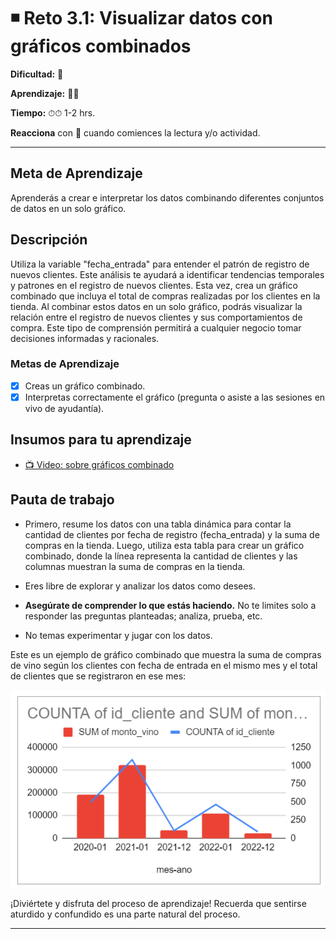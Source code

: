 # ◾ Reto 3.1: Visualizar datos con gráficos combinados

**Dificultad:** 🌻

**Aprendizaje:** 🍯🍯

**Tiempo:** ⏱⏱ 1-2 hrs.

**Reacciona** con :eyes: cuando comiences la lectura y/o actividad.

---

## Meta de Aprendizaje

Aprenderás a crear e interpretar los datos combinando diferentes conjuntos de datos en un solo gráfico. 

## Descripción

Utiliza la variable "fecha_entrada" para entender el patrón de registro de nuevos clientes. Este análisis te ayudará a identificar tendencias temporales y patrones en el registro de nuevos clientes. Esta vez, crea un gráfico combinado que incluya el total de compras realizadas por los clientes en la tienda. Al combinar estos datos en un solo gráfico, podrás visualizar la relación entre el registro de nuevos clientes y sus comportamientos de compra. Este tipo de comprensión permitirá a cualquier negocio tomar decisiones informadas y racionales.

### Metas de Aprendizaje

- [x] Creas un gráfico combinado.
- [x] Interpretas correctamente el gráfico (pregunta o asiste a las sesiones en vivo de ayudantía).

## Insumos para tu aprendizaje

- [📺 Video: sobre gráficos combinado](https://www.youtube.com/watch?v=jBVPCobW-do)

## Pauta de trabajo

- Primero, resume los datos con una tabla dinámica para contar la cantidad de clientes por fecha de registro (fecha_entrada) y la suma de compras en la tienda. Luego, utiliza esta tabla para crear un gráfico combinado, donde la línea representa la cantidad de clientes y las columnas muestran la suma de compras en la tienda.

- Eres libre de explorar y analizar los datos como desees.

- **Asegúrate de comprender lo que estás haciendo.** No te limites solo a responder las preguntas planteadas; analiza, prueba, etc.

- No temas experimentar y jugar con los datos.

Este es un ejemplo de gráfico combinado que muestra la suma de compras de vino según los clientes con fecha de entrada en el mismo mes y el total de clientes que se registraron en ese mes:

![image](https://raw.githubusercontent.com/Laboratoria/digitaljumpstart-curriculum/main/DAT/00_assets/350095241-65aec943-78f7-46ea-a122-329ee3aa82ee.png)

¡Diviértete y disfruta del proceso de aprendizaje! Recuerda que sentirse aturdido y confundido es una parte natural del proceso.

---
